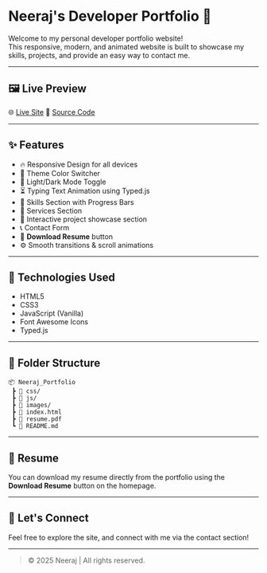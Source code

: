# Neeraj's Developer Portfolio 🚀

Welcome to my personal developer portfolio website!  
This responsive, modern, and animated website is built to showcase my skills, projects, and provide an easy way to contact me.

---

## 🖼️ Live Preview

🌐 [Live Site](https://neeraj-portfolio-016feb.netlify.app) 
📁 [Source Code](https://github.com/Neeraj1602/_Portfolio)

---

## ✨ Features

- 🔥 Responsive Design for all devices
- 🎨 Theme Color Switcher
- 🌙 Light/Dark Mode Toggle
- ⏳ Typing Text Animation using Typed.js
- 🧠 Skills Section with Progress Bars
- 🧰 Services Section
- 📂 Interactive project showcase section
- 📞 Contact Form
- 📄 **Download Resume** button
- ⚙️ Smooth transitions & scroll animations

---

## 🚀 Technologies Used

- HTML5
- CSS3
- JavaScript (Vanilla)
- Font Awesome Icons
- Typed.js

---

## 📁 Folder Structure

```
📦 Neeraj_Portfolio
 ┣ 📁 css/
 ┣ 📁 js/
 ┣ 📁 images/
 ┣ 📄 index.html
 ┣ 📄 resume.pdf
 ┗ 📄 README.md
```

---

## 📄 Resume

You can download my resume directly from the portfolio using the **Download Resume** button on the homepage.

---

## 🤝 Let's Connect

Feel free to explore the site, and connect with me via the contact section!

---

> © 2025 Neeraj | All rights reserved.

